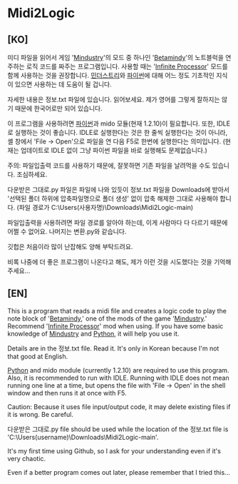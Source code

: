 # Midi2Logic


[KO]
---
미디 파일을 읽어서 게임 '[Mindustry](https://github.com/Anuken/Mindustry)'의 모드 중 하나인 '[Betamindy](https://github.com/sk7725/BetaMindy)'의 노트블럭을 연주하는 로직 코드를 짜주는 프로그램입니다.
사용할 때는 '[Infinite Processor](https://github.com/FreezeMandu/infinite-processor)' 모드를 함께 사용하는 것을 권장합니다.
[민더스트리](https://github.com/Anuken/Mindustry)와 [파이썬](https://github.com/python)에 대해 어느 정도 기초적인 지식이 있으면 사용하는 데 도움이 될 겁니다.

자세한 내용은 정보.txt 파일에 있습니다. 읽어보세요.
제가 영어를 그렇게 잘하지는 않기 때문에 한국어로만 되어 있습니다.

이 프로그램을 사용하려면 [파이썬](https://github.com/python)과 mido 모듈(현재 1.2.10)이 필요합니다. 또한, IDLE로 실행하는 것이 좋습니다.
IDLE로 실행한다는 것은 한 줄씩 실행한다는 것이 아니라, 셸 창에서 'File -> Open'으로 파일을 연 다음 F5로 한번에 실행한다는 의미입니다.
(현재는 업데이트로 IDLE 없이 그냥 파이썬 파일을 바로 실행해도 문제없습니다.)

주의: 파일입출력 코드를 사용하기 때문에, 잘못하면 기존 파일을 날려먹을 수도 있습니다. 조심하세요.

다운받은 그대로.py 파일은 파일에 나와 있듯이 정보.txt 파일을 Downloads에 받아서 '선택된 폴더 하위에 압축파일명으로 폴더 생성' 없이 압축 해제한 그대로 사용해야 합니다.
(파일 경로가 C:\Users\(사용자명)\Downloads\Midi2Logic-main\)

파일입출력을 사용하려면 파일 경로를 알아야 하는데, 이게 사람마다 다 다르기 때문에 어쩔 수 없어요.
나머지는 변환.py와 같습니다.

깃헙은 처음이라 많이 난잡해도 양해 부탁드려요.

비록 나중에 더 좋은 프로그램이 나온다고 해도, 제가 이런 것을 시도했다는 것을 기억해 주세요...

[EN]
---
This is a program that reads a midi file and creates a logic code to play the note block of '[Betamindy](https://github.com/sk7725/BetaMindy),' one of the mods of the game '[Mindustry](https://github.com/Anuken/Mindustry).'
Recommend '[Infinite Processor](https://github.com/FreezeMandu/infinite-processor)' mod when using.
If you have some basic knowledge of [Mindustry](https://github.com/Anuken/Mindustry) and [Python](https://github.com/python), it will help you use it.

Details are in the 정보.txt file. Read it. It's only in Korean because I'm not that good at English.

[Python](https://github.com/python) and mido module (currently 1.2.10) are required to use this program. Also, it is recommended to run with IDLE. Running with IDLE does not mean running one line at a time, but opens the file with 'File -> Open' in the shell window and then runs it at once with F5.

Caution: Because it uses file input/output code, it may delete existing files if it is wrong. Be careful.

다운받은 그대로.py file should be used while the location of the 정보.txt file is 'C:\Users\(username)\Downloads\Midi2Logic-main'.

It's my first time using Github, so I ask for your understanding even if it's very chaotic.

Even if a better program comes out later, please remember that I tried this...

